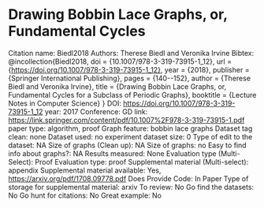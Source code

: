 # Drawing Bobbin Lace Graphs, or, Fundamental Cycles

Citation name: Biedl2018
Authors: Therese Biedl and Veronika Irvine
Bibtex: @incollection{Biedl2018,
doi = {10.1007/978-3-319-73915-1_12},
url = {https://doi.org/10.1007/978-3-319-73915-1_12},
year = {2018},
publisher = {Springer International Publishing},
pages = {140--152},
author = {Therese Biedl and Veronika Irvine},
title = {Drawing Bobbin Lace Graphs, or, Fundamental Cycles for a Subclass of Periodic Graphs},
booktitle = {Lecture Notes in Computer Science}
}
DOI: https://doi.org/10.1007/978-3-319-73915-1_12
year: 2017
Conference: GD
link: https://link.springer.com/content/pdf/10.1007%2F978-3-319-73915-1.pdf
paper type: algorithm, proof
Graph feature: bobbin lace graphs
Dataset tag clean: none
Dataset used: no experiment
dataset size: 0
Type of edit to the dataset: NA
Size of graphs (Clean up): NA
Size of graphs: no
Easy to find info about graphs?: NA
Results measured: None
Evaluation type (Multi-Select): Proof
Evaluation type: proof
Supplemental material (Multi-select): appendix
Supplemental material available: Yes, https://arxiv.org/pdf/1708.09778.pdf
Does Provide Code: In Paper
Type of storage for supplemental material: arxiv
To review: No
Go find the datasets: No
Go hunt for citations: No
Great example: No